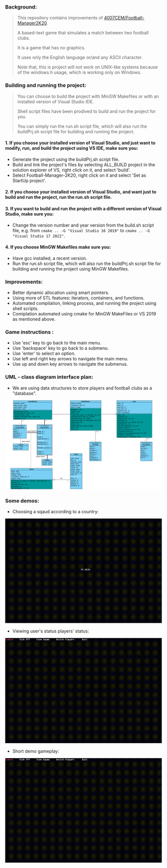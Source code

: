 

### Background:
> This repository contains improvements of [4007CEM/Football-Manager2K20](https://github.com/4007CEM/Football-Manager-2K20).
>
> A based-text game that simulates a match between two football clubs.
> 
> It is a game that has no graphics. 
> 
> It uses only the English language or/and any ASCII character.
>
> Note that, this is project will not work on UNIX-like systems because of the windows.h usage, which is working only on Windows.

### Building and running the project:

> You can choose to build the project with MinGW Makefiles or with an installed version of Visual Studio IDE.
>
> Shell script files have been prodived to build and run the project for you.
>
> You can simply run the run.sh script file, which will also run the buildPrj.sh script file for building and running the project.

#### 1. If you choose your installed version of Visual Studio, and just want to modify, run, and build the project using VS IDE, make sure you:
* Generate the project using the buildPrj.sh script file.
* Build and link the project's files by selecting ALL_BUILD project in the solution explorer of VS, right click on it, and select 'build'.
* Select Football-Manager-2K20, right click on it and select 'Set as StartUp project'.

#### 2. If you choose your installed version of Visual Studio, and want just to build and run the project, run the run.sh script file.

#### 3. If you want to build and run the project with a different version of Visual Studio, make sure you:
* Change the version number and year version from the build.sh script file, e.g. from `cmake .. -G "Visual Studio 16 2019"` to `cmake .. -G "Visual Studio 17 2022"`.

#### 4. If you choose MinGW Makefiles make sure you:
* Have gcc installed, a recent version.
* Run the run.sh script file, which will also run the buildPrj.sh script file for building and running the project using MinGW Makefiles.


### Improvements:
* Better dynamic allocation using smart pointers.
* Using more of STL features: iterators, containers, and functions.
* Automated compilation, linking process, and running the project using shell scripts.
* Comiplation automated using cmake for MinGW MakeFiles or VS 2019 as mentioned above.

### Game instructions :

* Use 'esc' key to go back to the main menu.
* Use 'backspace' key to go back to a submenu.
* Use 'enter' to select an option.
* Use left and right key arrows to navigate the main menu.
* Use up and down key arrows to navigate the submenus.

### UML - class diagram interface plan:

* We are using data structures to store players and football clubs as a "database".

![](/media/interface_plan.PNG)

### Some demos:
* Choosing a sqaud according to a country:

![](/media/select_squad.gif) 

* Viewing user's status players' status:

![](/media/status_and_players.gif)

* Short demo gameplay:

![](/media/gameplay.gif)
